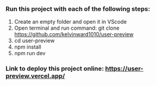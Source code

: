 ### Run this project with each of the following steps:
1. Create an empty folder and open it in VScode
1. Open terminal and run command: git clone https://github.com/kelvinward1010/user-preview
2. cd user-preview
3. npm install
4. npm run dev

### Link to deploy this project online: https://user-preview.vercel.app/